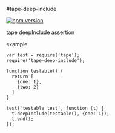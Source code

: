 #tape-deep-include

[![npm version](https://img.shields.io/npm/v/tape-deep-include.svg)](https://www.npmjs.com/package/tape-deep-include)

tape deepInclude assertion

example

```
var test = require('tape');
require('tape-deep-include');

function testable() {
  return [
    {one: 1},
    {two: 2}
  ]
}

test('testable test', function (t) {
  t.deepInclude(testable(), {one: 1});
  t.end();
});
```

